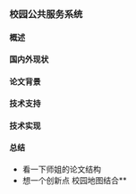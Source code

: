 ### 校园公共服务系统

#### 概述

#### 国内外现状

#### 论文背景

#### 技术支持

#### 技术实现

#### 总结

* 看一下师姐的论文结构
* 想一个创新点 校园地图结合**

